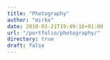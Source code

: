 ```yaml
---
title: "Photography"
author: "mirko"
date: 2018-03-21T19:49:16+01:00
url: "/portfolio/photography/"
directory: true
draft: false
---
```

